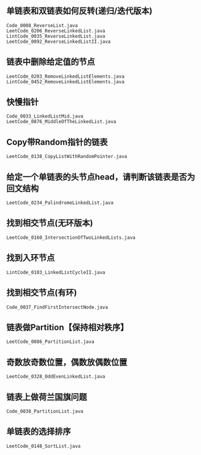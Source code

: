 ## 单链表和双链表如何反转(递归/迭代版本)

```
Code_0008_ReverseList.java
LeetCode_0206_ReverseLinkedList.java
LintCode_0035_ReverseLinkedList.java
LeetCode_0092_ReverseLinkedListII.java
```

## 链表中删除给定值的节点

```
LeetCode_0203_RemoveLinkedListElements.java
LintCode_0452_RemoveLinkedListElements.java
```

## 快慢指针

```
Code_0033_LinkedListMid.java
LeetCode_0876_MiddleOfTheLinkedList.java
```

## Copy带Random指针的链表
```
LeetCode_0138_CopyListWithRandomPointer.java
```

## 给定一个单链表的头节点head，请判断该链表是否为回文结构

```
LeetCode_0234_PalindromeLinkedList.java
```

## 找到相交节点(无环版本)

```
LeetCode_0160_IntersectionOfTwoLinkedLists.java
```

## 找到入环节点

```
LintCode_0103_LinkedListCycleII.java
```

## 找到相交节点(有环)
```
Code_0037_FindFirstIntersectNode.java
```

## 链表做Partition【保持相对秩序】

```
LeetCode_0086_PartitionList.java
```

## 奇数放奇数位置，偶数放偶数位置

```
LeetCode_0328_OddEvenLinkedList.java
```

## 链表上做荷兰国旗问题

```
Code_0038_PartitionList.java
```

## 单链表的选择排序

```
LeetCode_0148_SortList.java
```






